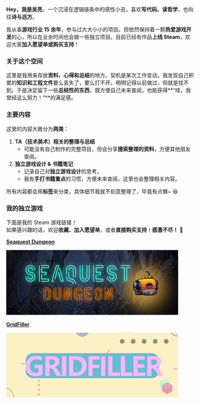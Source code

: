 **Hey，我是吴亮**，一个沉浸在逻辑链条中的感性小丑，喜欢**写代码、读哲学**，也向往**诗与远方**。

我从事**游戏行业 15 余年**，参与过大大小小的项目。但依然保持着一颗**热爱游戏开发**的心，所以在业余时间也会做一些独立项目。目前已经有作品**上线 Steam**，欢迎大家**加入愿望单或购买支持**！

### **关于这个空间**

这里是我用来存放**资料、心得和总结**的地方。契机是某次工作变动，我发现自己积累的**知识和工程文件**要么丢失了，要么打不开。明明记得以前做过，但就是找不到。于是决定留下一些**总结性的东西**，既方便自己未来查阅，也能获得\*\*“哇，我曾经这么努力！”\*\*的满足感。

### **主要内容**

这里的内容大致分为**两类**：

1. **TA（技术美术）相关的整理与总结**
   * 可能没有自己制作的完整项目，但会分享**搜索整理的资料**，方便其他朋友查阅。
2. **独立游戏设计 & 书籍笔记**
   * 记录自己对**独立游戏设计**的思考。
   * 我有**手打书籍重点**的习惯，方便未来查阅，这里也会整理相关内容。

所有内容都会用**标签**来分类，具体细节我就不刻意整理了，毕竟有点懒~ 😆

### **我的独立游戏**

下面是我的 Steam 游戏链接！<br>如果感兴趣的话，欢迎**收藏、加入愿望单**，或者**直接购买支持**！**感激不尽！** 🚀

[**Seaquest Dungeon**](https://store.steampowered.com/app/3157890/SeaQuestDungeon/)

![](/uploads/462x174-小宣传图.jpg)

[**GridFiller**](https://store.steampowered.com/app/3481670/GridFiller/)

![](/uploads/462x174-小宣传图.png)

&nbsp;

&nbsp;